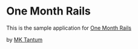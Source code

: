 # One Month Rails

This is the sample application for [One Month Rails](http://onemonth.com)

by [MK Tantum](http://www.marykathryntantum.com)
